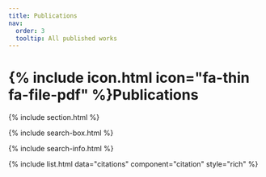 ```yaml
---
title: Publications
nav:
  order: 3
  tooltip: All published works
---
```


# {% include icon.html icon="fa-thin fa-file-pdf" %}Publications


{% include section.html %}

{% include search-box.html %}

{% include search-info.html %}

{% include list.html data="citations" component="citation" style="rich" %}
